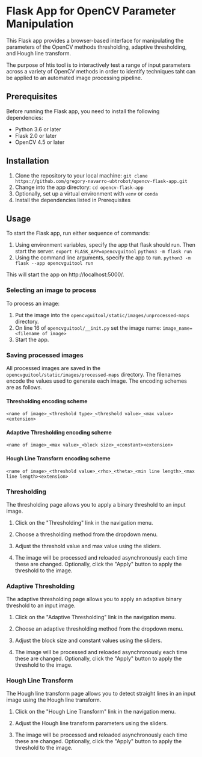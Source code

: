# Flask App for OpenCV Parameter Manipulation

This Flask app provides a browser-based interface for manipulating the parameters of the OpenCV methods thresholding, adaptive thresholding, and Hough line transform.

The purpose of htis tool is to interactively test a range of input parameters across a variety of OpenCV methods in order to identify techniques taht can be applied to an automated image processing pipeline.

## Prerequisites

Before running the Flask app, you need to install the following dependencies:

- Python 3.6 or later
- Flask 2.0 or later
- OpenCV 4.5 or later

## Installation

1. Clone the repository to your local machine:
`git clone https://github.com/gregory-navarro-ubtrobot/opencv-flask-app.git`
2. Change into the app directory:
`cd opencv-flask-app`
3. Optionally, set up a virtual environment with `venv` or `conda`
4. Install the dependencies listed in Prerequisites

## Usage

To start the Flask app, run either sequence of commands:
1. Using environment variables, specify the app that flask should run. Then start the server.
`export FLASK_APP=opencvguitool`
`python3 -m flask run`
2. Using the command line arguments, specify the app to run.
`python3 -m flask --app opencvguitool run` 

This will start the app on http://localhost:5000/.

### Selecting an image to process

To process an image: 
1. Put the image into the `opencvguitool/static/images/unprocessed-maps` directory.
2. On line 16 of `opencvguitool/__init.py` set the image name:
`image_name=<filename of image>`
3. Start the app.

### Saving processed images

All processed images are saved in the `opencvguitool/static/images/processed-maps` directory. The filenames encode the values used to generate each image. The encoding schemes are as follows.

#### Thresholding encoding scheme
 `<name of image>_<threshold type>_<threshold value>_<max value><extension>`
  
#### Adaptive Thresholding encoding scheme
 `<name of image>_<max value>_<block size>_<constant><extension>`

#### Hough Line Transform encoding scheme
 `<name of image>_<threshold value>_<rho>_<theta>_<min line length>_<max line length><extension>`

### Thresholding

The thresholding page allows you to apply a binary threshold to an input image.

1. Click on the "Thresholding" link in the navigation menu.

2. Choose a thresholding method from the dropdown menu.

3. Adjust the threshold value and max value using the sliders. 

4. The image will be processed and reloaded asynchronously each time these are changed. Optionally, click the "Apply" button to apply the threshold to the image.

### Adaptive Thresholding

The adaptive thresholding page allows you to apply an adaptive binary threshold to an input image.

1. Click on the "Adaptive Thresholding" link in the navigation menu.

2. Choose an adaptive thresholding method from the dropdown menu.

3. Adjust the block size and constant values using the sliders.

4. The image will be processed and reloaded asynchronously each time these are changed. Optionally, click the "Apply" button to apply the threshold to the image.


### Hough Line Transform

The Hough line transform page allows you to detect straight lines in an input image using the Hough line transform.

1. Click on the "Hough Line Transform" link in the navigation menu.

2. Adjust the Hough line transform parameters using the sliders.

3. The image will be processed and reloaded asynchronously each time these are changed. Optionally, click the "Apply" button to apply the threshold to the image.


